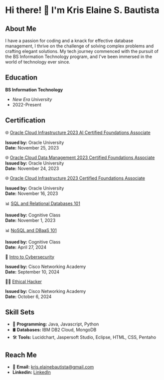 # Hi there! 👋 I'm Kris Elaine S. Bautista


## About Me

I have a passion for coding and a knack for effective database management, I thrive on the challenge of solving complex problems and crafting elegant solutions. 
My tech journey commenced with the pursuit of the BS Information Technology program, and I've been immersed in the world of technology ever since.


## Education

**BS Information Technology**
  - *New Era University*
  - 2022-Present

## Certification

🌐 [Oracle Cloud Infrastructure 2023 AI Certified Foundations Associate](https://catalog-education.oracle.com/pls/certview/sharebadge?id=62F207568DF947A7704147BF9C189A63514B93642FDDAB74330FFE0675E88A25&fbclid=IwAR2teZ9DxFfEal_leT_Ht_douomBfR63wDHjJ30InIil7WDmb7AhqEYddFM
)

**Issued by:** Oracle University  
**Date:** November 25, 2023

🌐 [Oracle Cloud Data Management 2023 Certified Foundations Associate](https://catalog-education.oracle.com/pls/certview/sharebadge?id=1E333089F05C9C938C2110AAA3E02D102CCFBFD3F7C91C504C435B31EA78BD7A&fbclid=IwAR3ZDReFVYhrGEkukyBV3Gf4bP61tlFjNgVujU10B31FebrfyZlBBcOMJWk
)  
**Issued by:** Oracle University  
**Date:** November 24, 2023

🌐 [Oracle Cloud Infrastructure 2023 Certified Foundations Associate](https://catalog-education.oracle.com/pls/certview/sharebadge?id=F9A43403BD2B46152E3ABDF7B7B64893C63C229416D7274C6994A3343790265F&fbclid=IwAR1UEj0FhG4KBwSm7QvPZhuxq93_JI5iRxrwIpR7afIMLq55Nm37V0MC7q8)

**Issued by:** Oracle University  
**Date:** November 16, 2023

📊 [SQL and Relational Databases 101](https://courses.cognitiveclass.ai/certificates/20349553d9af4f3cb2361c2fce751b2a)
 
  **Issued by:** Cognitive Class  
  **Date:** November 1, 2023

📊 [NoSQL and DBaaS 101](https://courses.cognitiveclass.ai/certificates/cadbee531a174236853fc97bd1352b50)
 
   **Issued by:** Cognitive Class  
   **Date:** April 27, 2024
    

🔐 [Intro to Cybersecurity](https://www.credly.com/badges/fb3cf107-2bd3-41ca-a509-c2103b684eed/public_url)

**Issued by:** Cisco Networking Academy  
**Date:** September 10, 2024

👩‍💻 [Ethical Hacker](https://www.credly.com/badges/a9a454e1-86fb-4eec-94a5-0abfe1d95d8f)

**Issued by:** Cisco Networking Academy  
**Date:** October 6, 2024

## Skill Sets

- 💾 **Programming:** Java, Javascript, Python
- 🛢️ **Databases:** IBM DB2 Cloud, MongoDB
- 🛠️ **Tools:** Lucidchart, Jaspersoft Studio, Eclipse, HTML, CSS, Pentaho

## Reach Me

- 📧 **Email:** kris.elainebautista@gmail.com
- **Linkedin:** [LinkedIn](https://www.linkedin.com/in/kris-elaine-s-bautista-06b7402a2/)

